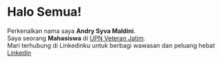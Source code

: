 # Halo Semua!

Perkenalkan nama saya **Andry Syva Maldini**.\
Saya seorang **Mahasiswa** di [UPN Veteran Jatim](https://www.upnjatim.ac.id/).\
Mari terhubung di Linkedinku untuk berbagi wawasan dan peluang hebat [Linkedin](https://www.linkedin.com/in/andrymldni/)


